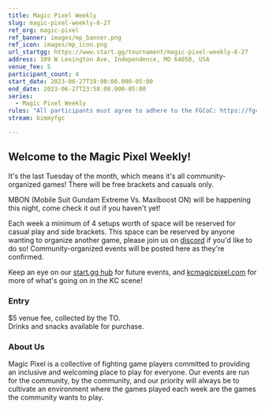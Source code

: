 ```yaml
---
title: Magic Pixel Weekly
slug: magic-pixel-weekly-6-27
ref_org: magic-pixel
ref_banner: images/mp_banner.png
ref_icon: images/mp_icon.png
url_startgg: https://www.start.gg/tournament/magic-pixel-weekly-6-27
address: 109 W Lexington Ave, Independence, MO 64050, USA
venue_fee: 5
participant_count: 4
start_date: 2023-06-27T19:00:00.000-05:00
end_date: 2023-06-27T23:58:00.000-05:00
series:
  - Magic Pixel Weekly
rules: "All participants must agree to adhere to the FGCoC: https://fgcoc.com/"
stream: bimmyfgc

---
```


## Welcome to the Magic Pixel Weekly! 

It's the last Tuesday of the month, which means it's all community-organized games! There will be free brackets and casuals only.

MBON (Mobile Suit Gundam Extreme Vs. Maxiboost ON) will be happening this night, come check it out if you haven't yet!

Each week a minimum of 4 setups worth of space will be reserved for casual play and side brackets. This space can be reserved by anyone wanting to organize another game, please join us on  [discord](https://discord.gg/jkmn6CVrrQ) if you'd like to do so! Community-organized events will be posted here as they're confirmed.

Keep an eye on our [start.gg hub](https://www.start.gg/hub/magic-pixel) for future events, and [kcmagicpixel.com](https://kcmagicpixel.com) for more of what's going on in the KC scene!

### Entry

$5 venue fee, collected by the TO.  
Drinks and snacks available for purchase.

### About Us

Magic Pixel is a collective of fighting game players committed to providing an inclusive and welcoming place to play for everyone. Our events are run for the community, by the community, and our priority will always be to cultivate an environment where the games played each week are the games the community wants to play.
  